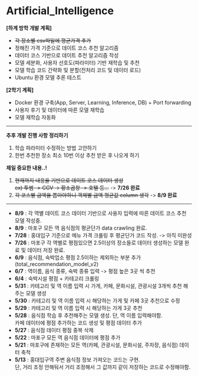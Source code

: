 # Artificial_Intelligence

**[하계 방학 개발 계획]**

- ~~각 장소별 csv파일에 평균가격 추가~~
- 정해진 가격 기준으로 데이트 코스 추천 알고리즘
- 데이터 코스 기반으로 데이트 추천 알고리즘 작성
- 모델 세분화, 사용자 선호도(파라미터) 기반 재학습 및 추천
- 모델 학습 코드 간략화 및 분할(전처리 코드 및 데이터 로드)
- Ubuntu 환경 모델 추론 테스트

**[2학기 계획]**

- Docker 환경 구축(App, Server, Learning, Inference, DB) + Port forwarding
- 사용자 후기 및 데이터에 따른 모델 재학습
- 모델 재학습 자동화

---

**추후 개발 진행 사항 정리하기**

1. 학습 파라미터 수정하는 방법 고안하기
2. 한번 추천한 장소 최소 10번 이상 추천 받은 후 나오게 하기
   <br>

**제일 중요한 내용..!**

1. ~~현재까지 내용을 기반으로 데이트 코스 데이터 생성 <br>
   ex) 투썸 -> CGV -> 황소곱창 -> 호텔 등...~~ -> **7/26 완료**
2. ~~각 코스별 금액을 뽑아야하니 객체별 금액 평균값 column 생각~~ -> **8/9 완료**

---

- <b>8/9</b> : 각 역별 데이트 코스 데이터 기반으로 사용자 입력에 따른 데이트 코스 추천 모델 작성중.
- <b>8/9</b> : 마포구 모든 역 음식점의 평균단가 data crawling 완료.
- <b>7/28</b> : 홍대입구 기준으로 메뉴 가격 크롤링 후 평균단가 코드 작성. -> 아직 미완성
- <b>7/26</b> : 마포구 각 역별로 평점있으면 2.5이상의 장소들로 데이터 생성하는 모델 완료 및 데이터 저장 완료.
- <b>6/9</b> : 음식점, 숙박업소 평점 2.5이하는 제외하는 부분 추가(total_recommendation_model_v2)
- <b>6/7</b> : 역이름, 음식 종류, 숙박 종류 입력 -> 평점 높은 3곳 씩 추천
- <b>6/4</b> : 숙박시설 평점 + 카테고리 크롤링
- <b>5/31</b> : 카테고리 및 역 이름 입력 시 가게, 카페, 문화시설, 관광시설 3개씩 추천 해주는 모델 생성
- <b>5/30</b> : 카테고리 및 역 이름 입력 시 해당하는 가게 및 카페 3곳 추천으로 수정
- <b>5/29</b> : 카테고리 및 역 이름 입력 시 해당하는 가게 3곳 추천
- <b>5/28</b> : 음식점 학습 후 추천해주는 모델 생성. 단, 역 이름 입력해야함. <br> 카페 데이터에 평점 추가하는 코드 생성 및 평점 데이터 추가
- <b>5/27</b> : 음식점 데이터 평점 중복 삭제
- <b>5/22</b> : 마포구 모든 역 음식점 데이터에 평점 추가
- <b>5/21</b> : 마포구에 존재하는 모든 역(카페, 관광시설, 문화시설, 주차장, 음식점) 데이터 축척
- <b>5/13</b> : 홍대입구역 주변 음식점 정보 가져오는 코드는 구현. <br> 단, 거리 조정 안해둬서 거리 조정해서 그 값까지 같이 저장하는 코드로 수정해야함.
  <br>
